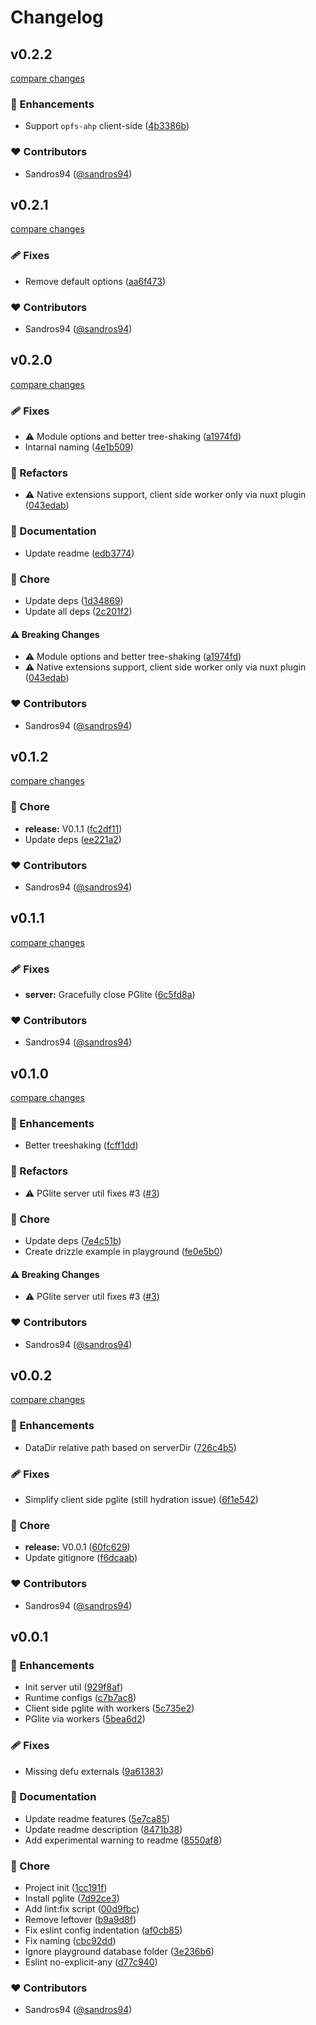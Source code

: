 # Changelog


## v0.2.2

[compare changes](https://github.com/sandros94/nuxt-pglite/compare/v0.2.1...v0.2.2)

### 🚀 Enhancements

- Support `opfs-ahp` client-side ([4b3386b](https://github.com/sandros94/nuxt-pglite/commit/4b3386b))

### ❤️ Contributors

- Sandros94 ([@sandros94](http://github.com/sandros94))

## v0.2.1

[compare changes](https://github.com/sandros94/nuxt-pglite/compare/v0.2.0...v0.2.1)

### 🩹 Fixes

- Remove default options ([aa6f473](https://github.com/sandros94/nuxt-pglite/commit/aa6f473))

### ❤️ Contributors

- Sandros94 ([@sandros94](http://github.com/sandros94))

## v0.2.0

[compare changes](https://github.com/sandros94/nuxt-pglite/compare/v0.1.2...v0.2.0)

### 🩹 Fixes

- ⚠️  Module options and better tree-shaking ([a1974fd](https://github.com/sandros94/nuxt-pglite/commit/a1974fd))
- Intarnal naming ([4e1b509](https://github.com/sandros94/nuxt-pglite/commit/4e1b509))

### 💅 Refactors

- ⚠️  Native extensions support, client side worker only via nuxt plugin ([043edab](https://github.com/sandros94/nuxt-pglite/commit/043edab))

### 📖 Documentation

- Update readme ([edb3774](https://github.com/sandros94/nuxt-pglite/commit/edb3774))

### 🏡 Chore

- Update deps ([1d34869](https://github.com/sandros94/nuxt-pglite/commit/1d34869))
- Update all deps ([2c201f2](https://github.com/sandros94/nuxt-pglite/commit/2c201f2))

#### ⚠️ Breaking Changes

- ⚠️  Module options and better tree-shaking ([a1974fd](https://github.com/sandros94/nuxt-pglite/commit/a1974fd))
- ⚠️  Native extensions support, client side worker only via nuxt plugin ([043edab](https://github.com/sandros94/nuxt-pglite/commit/043edab))

### ❤️ Contributors

- Sandros94 ([@sandros94](http://github.com/sandros94))

## v0.1.2

[compare changes](https://github.com/sandros94/nuxt-pglite/compare/v0.1.1...v0.1.2)

### 🏡 Chore

- **release:** V0.1.1 ([fc2df11](https://github.com/sandros94/nuxt-pglite/commit/fc2df11))
- Update deps ([ee221a2](https://github.com/sandros94/nuxt-pglite/commit/ee221a2))

### ❤️ Contributors

- Sandros94 ([@sandros94](http://github.com/sandros94))

## v0.1.1

[compare changes](https://github.com/sandros94/nuxt-pglite/compare/v0.1.0...v0.1.1)

### 🩹 Fixes

- **server:** Gracefully close PGlite ([6c5fd8a](https://github.com/sandros94/nuxt-pglite/commit/6c5fd8a))

### ❤️ Contributors

- Sandros94 ([@sandros94](http://github.com/sandros94))

## v0.1.0

[compare changes](https://github.com/sandros94/nuxt-pglite/compare/v0.0.2...v0.1.0)

### 🚀 Enhancements

- Better treeshaking ([fcff1dd](https://github.com/sandros94/nuxt-pglite/commit/fcff1dd))

### 💅 Refactors

- ⚠️  PGlite server util fixes #3 ([#3](https://github.com/sandros94/nuxt-pglite/issues/3))

### 🏡 Chore

- Update deps ([7e4c51b](https://github.com/sandros94/nuxt-pglite/commit/7e4c51b))
- Create drizzle example in playground ([fe0e5b0](https://github.com/sandros94/nuxt-pglite/commit/fe0e5b0))

#### ⚠️ Breaking Changes

- ⚠️  PGlite server util fixes #3 ([#3](https://github.com/sandros94/nuxt-pglite/issues/3))

### ❤️ Contributors

- Sandros94 ([@sandros94](http://github.com/sandros94))

## v0.0.2

[compare changes](https://github.com/sandros94/nuxt-pglite/compare/v0.0.1...v0.0.2)

### 🚀 Enhancements

- DataDir relative path based on serverDir ([726c4b5](https://github.com/sandros94/nuxt-pglite/commit/726c4b5))

### 🩹 Fixes

- Simplify client side pglite (still hydration issue) ([6f1e542](https://github.com/sandros94/nuxt-pglite/commit/6f1e542))

### 🏡 Chore

- **release:** V0.0.1 ([60fc629](https://github.com/sandros94/nuxt-pglite/commit/60fc629))
- Update gitignore ([f6dcaab](https://github.com/sandros94/nuxt-pglite/commit/f6dcaab))

### ❤️ Contributors

- Sandros94 ([@sandros94](http://github.com/sandros94))

## v0.0.1


### 🚀 Enhancements

- Init server util ([929f8af](https://github.com/sandros94/nuxt-pglite/commit/929f8af))
- Runtime configs ([c7b7ac8](https://github.com/sandros94/nuxt-pglite/commit/c7b7ac8))
- Client side pglite with workers ([5c735e2](https://github.com/sandros94/nuxt-pglite/commit/5c735e2))
- PGlite via workers ([5bea6d2](https://github.com/sandros94/nuxt-pglite/commit/5bea6d2))

### 🩹 Fixes

- Missing defu externals ([9a61383](https://github.com/sandros94/nuxt-pglite/commit/9a61383))

### 📖 Documentation

- Update readme features ([5e7ca85](https://github.com/sandros94/nuxt-pglite/commit/5e7ca85))
- Update readme description ([8471b38](https://github.com/sandros94/nuxt-pglite/commit/8471b38))
- Add experimental warning to readme ([8550af8](https://github.com/sandros94/nuxt-pglite/commit/8550af8))

### 🏡 Chore

- Project init ([1cc191f](https://github.com/sandros94/nuxt-pglite/commit/1cc191f))
- Install pglite ([7d92ce3](https://github.com/sandros94/nuxt-pglite/commit/7d92ce3))
- Add lint:fix script ([00d9fbc](https://github.com/sandros94/nuxt-pglite/commit/00d9fbc))
- Remove leftover ([b9a9d8f](https://github.com/sandros94/nuxt-pglite/commit/b9a9d8f))
- Fix eslint config indentation ([af0cb85](https://github.com/sandros94/nuxt-pglite/commit/af0cb85))
- Fix naming ([cbc92dd](https://github.com/sandros94/nuxt-pglite/commit/cbc92dd))
- Ignore playground database folder ([3e236b6](https://github.com/sandros94/nuxt-pglite/commit/3e236b6))
- Eslint no-explicit-any ([d77c940](https://github.com/sandros94/nuxt-pglite/commit/d77c940))

### ❤️ Contributors

- Sandros94 ([@sandros94](http://github.com/sandros94))

